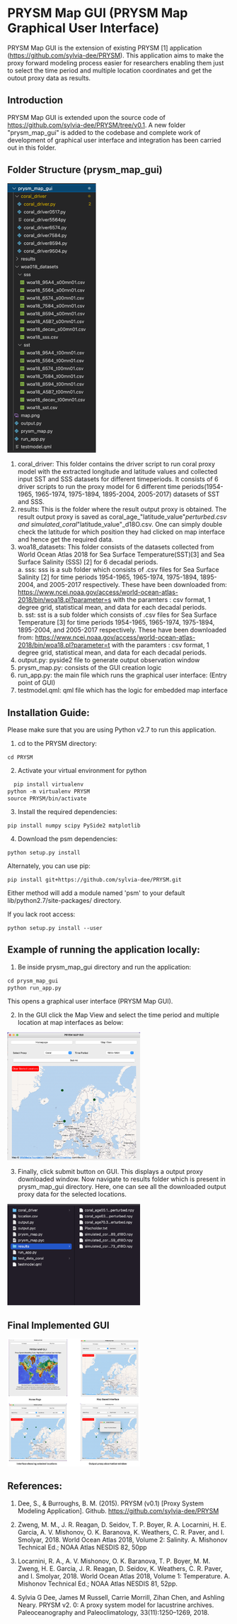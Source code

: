 
# PRYSM Map GUI (PRYSM Map Graphical User Interface)


PRYSM Map GUI is the extension of existing PRYSM [1] application (https://github.com/sylvia-dee/PRYSM). This application aims to make the proxy forward modeling process easier for researchers enabling them just to select the time period and multiple location coordinates and get the outout proxy data as results.

Introduction
---------------------------
PRYSM Map GUI is extended upon the source code of https://github.com/sylvia-dee/PRYSM/tree/v0.1. A new folder "prysm_map_gui" is added to the codebase and complete work of development of graphical user interface and integration has been carried out in this folder.

Folder Structure (prysm_map_gui)
---------------------------

<img src="images/folder.png" alt="drawing" width="200"/>

1. coral_driver: This folder contains the driver script to run coral proxy model with the extracted longitude and latitude values and collected input SST and SSS datasets for different timeperiods. It consists of 6 driver scripts to run the proxy model for 6 different time periods(1954-1965, 1965-1974, 1975-1894, 1895-2004, 2005-2017) datasets of SST and SSS.
2. results: This is the folder where the result output proxy is obtained. The result output proxy is saved as coral_age_"latitude_value"_perturbed.csv and simulated_coral_"latitude_value"_d18O.csv. One can simply double check the latitude for which position they had clicked on map interface and hence get the required data.
3. woa18_datasets: This folder consists of the datasets collected from World Ocean Atlas 2018 for Sea Surface Temperature(SST)[3] and Sea Surface Salinity (SSS) [2] for 6 decadal periods.  
a. sss: sss is a sub folder which consists of .csv files for Sea Surface Salinity [2] for time periods 1954-1965, 1965-1974, 1975-1894, 1895-2004, and 2005-2017 respectively. These have been downloaded from: https://www.ncei.noaa.gov/access/world-ocean-atlas-2018/bin/woa18.pl?parameter=s with the paramters : csv format, 1 degree grid, statistical mean, and data for each decadal periods.  
b. sst: sst is a sub folder which consists of .csv files for Sea Surface Temperature [3] for time periods 1954-1965, 1965-1974, 1975-1894, 1895-2004, and 2005-2017 respectively. These have been downloaded from: https://www.ncei.noaa.gov/access/world-ocean-atlas-2018/bin/woa18.pl?parameter=t with the paramters : csv format, 1 degree grid, statistical mean, and data for each decadal periods.
4. output.py: pyside2 file to generate output observation window
5. prysm_map.py: consists of the GUI creation logic 
6. run_app.py: the main file which runs the graphical user interface: (Entry point of GUI)
7. testmodel.qml: qml file which has the logic for embedded map interface


Installation Guide:
---------------------------

Please make sure that you are using Python v2.7 to run this application.
   
1. cd to the PRYSM directory:      
  ```
  cd PRYSM
  ```
2. Activate your virtual environment for python
  ```
	pip install virtualenv
  python -m virtualenv PRYSM
  source PRYSM/bin/activate
  ```

3. Install the required dependencies:
  ```
  pip install numpy scipy PySide2 matplotlib
  ```
 
4. Download the psm dependencies:
  ```
  python setup.py install
  ```
  
   Alternately, you can use pip: 
      
  ```
  pip install git+https://github.com/sylvia-dee/PRYSM.git
  ```
  
  Either method will add a module named 'psm' to your default lib/python2.7/site-packages/                          directory.

  If you lack root access:  
  ```
  python setup.py install --user
  ```

Example of running the application locally:
--------------------------------------------

1. Be inside prysm_map_gui directory and run the application:
  ```
  cd prysm_map_gui
  python run_app.py
  ```
  This opens a graphical user interface (PRYSM Map GUI).

2. In the GUI click the Map View and select the time period and multiple location at map interfaces as below:
<img src="images/selection.png" alt="drawing" width="300"/>

3. Finally, click submit button on GUI. This displays a output proxy downloaded window. Now navigate to results folder which is present in prysm_map_gui directory. Here, one can see all the downloaded output proxy data for the selected locations.
<img src="images/results.png" alt="drawing" width="300"/>

## Final Implemented GUI
<img src="images/final.png" alt="drawing" width="300"/>

References:
-------------

1. Dee, S., & Burroughs, B. M. (2015). PRYSM (v0.1) [Proxy System Modeling Application]. Github. https://github.com/sylvia-dee/PRYSM

2. Zweng, M. M., J. R. Reagan, D. Seidov, T. P. Boyer, R. A. Locarnini, H. E. Garcia, A. V. Mishonov, O. K. Baranova, K. Weathers, C. R. Paver, and I. Smolyar, 2018. World Ocean Atlas 2018, Volume 2: Salinity. A. Mishonov Technical Ed.; NOAA Atlas NESDIS 82, 50pp

3. Locarnini, R. A., A. V. Mishonov, O. K. Baranova, T. P. Boyer, M. M. Zweng, H. E. Garcia, J. R. Reagan, D. Seidov, K. Weathers, C. R. Paver, and I. Smolyar, 2018. World Ocean Atlas 2018, Volume 1: Temperature. A. Mishonov Technical Ed.; NOAA Atlas NESDIS 81, 52pp.

4. Sylvia G Dee, James M Russell, Carrie Morrill, Zihan Chen, and Ashling Neary. PRYSM v2. 0: A proxy system model for lacustrine archives. Paleoceanography and Paleoclimatology, 33(11):1250–1269, 2018.



